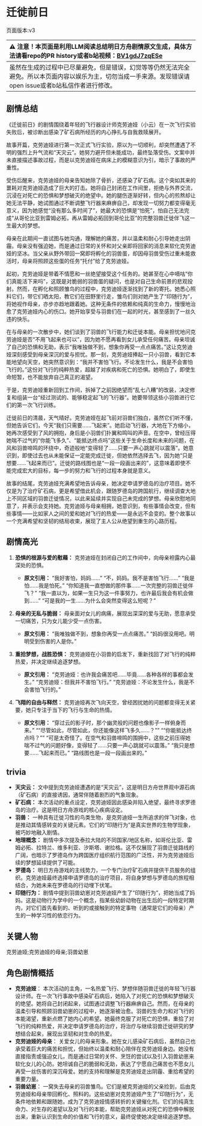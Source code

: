 # 迁徙前日
页面版本:v3
 

| :warning: 注意！本页面是利用LLM阅读总结明日方舟剧情原文生成，具体方法请看repo的PR history或者b站视频：[BV1gdJ7zqESe](https://www.bilibili.com/video/BV1gdJ7zqESe/)         |
|:----------------------------|
| 虽然在生成的过程中已尽量避免，但是错误，幻觉等等仍然无法完全避免。所以本页面内容以娱乐为主，切勿当成一手来源。发现错误请open issue或者b站私信作者进行修改。|



## 剧情总结
《迁徙前日》的剧情围绕着年轻的飞行器设计师克劳迪娅（小云）在一次飞行实验失败后，被诊断出感染了矿石病所经历的内心挣扎与自我救赎展开。

故事开篇，克劳迪娅进行第一次正式飞行实验，原以为一切顺利，却突然遭遇了不明的强烈上升气流和“天灾云”。她努力避开但未能成功，最终坠落受伤。文案中并未直接描述事故过程，而是以克劳迪娅在病床上的模糊意识为引，暗示了事故的严重性。

受伤后醒来，克劳迪娅的母亲告知她除了骨折，还感染了矿石病。这个突如其来的噩耗对克劳迪娅造成了巨大的打击。她将自己封闭在工作间里，拒绝与外界交流，沉浸在对死亡的恐惧和梦想破灭的绝望中。她的腿伤逐渐好转，但内心的煎熬却让她无法平静，她试图通过不断调整飞行器来麻痹自己，却发现一切努力都变得毫无意义，因为她感觉“没有那么多时间了”，她最大的恐惧是“怕死”，怕自己无法完成“从哥伦比亚到雷姆必拓，再从雷姆必拓回到哥伦比亚”的完整羽兽迁徙伴飞这一生最大的梦想。

母亲在此期间一直试图与她沟通，理解她的痛苦，并以温柔和耐心引导她走出阴霾。母亲没有强迫她，而是通过日常的关怀和对父亲即将回家的消息来软化克劳迪娅的坚冰。当父亲从野外带回一窝即将孵化的羽兽蛋，却因母羽兽受伤过重未能救活时，母亲将照顾这些蛋的任务“托付”给了克劳迪娅。

起初，克劳迪娅是带着不情愿和一丝绝望接受这个任务的。她甚至在心中嘀咕“你们真能活下来吗”，这既是对脆弱的羽兽蛋的疑问，也是对自己生命前景的悲观投射。然而，在孵化和照顾雏鸟的过程中，克劳迪娅逐渐找到了新的寄托。她悉心照料它们，带它们晒太阳，教它们在田野里行走，雏鸟们则对她产生了“印随行为”，将她视作母亲，亦步亦趋地跟着她。这种无条件的依赖和纯真的生命力，慢慢地治愈了克劳迪娅内心的伤口。她开始享受与羽兽们在一起的时光，甚至感到了一丝久违的快乐。

在与母亲的一次散步中，她们谈到了羽兽的飞行能力和迁徙本能。母亲担忧地问克劳迪娅是否“不用飞起来也可以”，因为她不愿再看到女儿承受任何痛苦。母亲坦诚了自己的恐惧和无助，表示“我唯独做不到，想象你再受一点点痛苦。”这让克劳迪娅深刻感受到母亲深沉的爱与担忧。那一刻，克劳迪娅捧起一只小羽兽，看到它本能地望向天空，她突然意识到：“我并不害怕飞行。不论发生什么，我是不会害怕飞行的。”这份对飞行的纯粹热爱，超越了对疾病和死亡的恐惧。她明白了，即使生命短暂，也不能放弃自己真正的渴望。

于是，克劳迪娅重新回到工作间，拆掉了之前因绝望而“乱七八糟”的改装，决定修复和组装一台“经过测试的、能够稳定起飞的飞行器”。她要带领这些小羽兽进行它们的第一次飞行训练。

迁徙前日的清晨，天气晴好。克劳迪娅在起飞前对羽兽们独白，虽然它们听不懂，但她告诉它们，今天“我们只需要……飞起来”。她启动飞行器，大地在下方缩小，她再次感受到了风的拥抱，身后是小羽兽们扑翼和鸣叫的声音。在空中，曾经压得她喘不过气的“你能飞多久”、“能抵达终点吗”这些关于生命长度和未来的问题，在风和羽兽啼鸣的环绕中，奇迹般地“变得轻了……只要一声心跳就可以震落”。她意识到，即使过去也从未能保证一定能完成迁徙，但她依然选择去飞，因为她“只是想要……飞起来而已”。迁徙的路线图也是“一段一段画出来的”，这意味着即使不能完成宏大的目标，每一步的努力和飞行的过程本身就是意义。

故事的结尾，克劳迪娅充满希望地告诉母亲，她决定申请罗德岛的治疗项目。她不仅是为了治疗矿石病，更是希望借此机会，跟随罗德岛的跨国航行，继续调查大地上不同区域的羽兽迁徙情况，以此来延续并实现自己未完成的梦想。母亲欣慰地同意了，并表示会支持她。克劳迪娅与母亲相拥，她意识到，有些事情会改变，但有些事情——比如家人之间的爱和她对飞行的热爱——是永远不会变的。整个故事以一个充满希望和坚韧的结局收束，展现了主人公从绝望到重生的心路历程。
## 剧情高光
1.  **恐惧的根源与爱的慰藉：** 克劳迪娅在封闭自己的工作间中，向母亲袒露内心最深处的恐惧。
    *   **原文引用：**
        “我好害怕，妈妈……”
        “不，妈妈。我不是害怕飞行……”
        “我是怕……我是怕死。”
        “你知道我一直想做的那件事……一次完整的羽兽迁徙伴飞？”
        “我一直以为，如果一生只为这一件事努力，也许最后我会有机会做到……”
        “可是我的一生……为什么会突然变得这么短呢？”

2.  **母亲的无私与脆弱：** 母亲面对女儿的病痛，展现出深深的爱与无助，愿意承受一切痛苦，只为女儿能少受一点伤害。
    *   **原文引用：**
        “我唯独做不到，想象你再受一点点痛苦。”
        “妈妈很没用吧。明明受到伤害的人是你。”

3.  **重拾梦想，战胜恐惧：** 克劳迪娅在小羽兽的启发下，重新找回了对飞行的纯粹热爱，并决定继续追逐梦想。
    *   **原文引用：**
        “克劳迪娅：也许我会痛苦吧……毕竟……各种各样的事都会发生。”
        “克劳迪娅：但我并不害怕飞行。”
        “克劳迪娅：不论发生什么，我是不会害怕飞行的。”

4.  **飞翔的自由与释然：** 克劳迪娅再次飞向天空，曾经困扰她的问题都变得无关紧要，她只专注于当下的飞行与生命的热情。
    *   **原文引用：**
        “穿过云的影子时，那个幽灵般的问题也像影子一样俯身而来。”
        ““尽管如此，尽管如此，你还能像这样飞多久……？””
        ““你能抵达终点吗？””
        “可是太奇怪了。在空气和羽兽啼鸣的围拥中，这些之前压得她喘不过气的问题好像，变得轻了……只要一声心跳就可以震落。”
        “我只是想要……飞起来而已。”
        “路线图也是一段一段画出来的。”
## trivia
*   **天灾云：** 文中提到克劳迪娅遭遇的是“天灾云”，这是明日方舟世界观中源石病（矿石病）的直接诱因，通常伴随着剧烈的气象现象。
*   **矿石病：** 本次活动的重点设定，克劳迪娅因此感染并陷入绝望，最终寻求罗德岛的治疗。这是明日方舟游戏的核心疾病设定。
*   **羽兽：** 一种具有迁徙习性的鸟类生物，是克劳迪娅一生所追求的伴飞对象，也是推动其情感转变的关键元素。它们的“印随行为”是真实世界的生物学现象，被巧妙地融入剧情。
*   **地理概念：** 剧情中多次提及泰拉大陆的不同国家/地区名称，如哥伦比亚、雷姆必拓、拉特兰、维多利亚、汐斯塔、谢拉格。这不仅展现了羽兽迁徙路线的广阔，也暗示了罗德岛作为跨国医疗组织航行范围的广泛性，并为克劳迪娅后续的梦想延续提供了可能。
*   **罗德岛：** 明日方舟游戏的主线势力，一个专门治疗矿石病并提供干员服务的组织。克劳迪娅最终选择申请罗德岛的治疗项目，将自身梦想与罗德岛的旅程相结合，为她未来在罗德岛的行动埋下伏笔。
*   **印随行为：** 剧情中提到羽兽幼崽对克劳迪娅产生了“印随行为”，把她当成了妈妈。这是动物行为学中的一个概念，指某些幼龄动物在出生后的一段特定时期内，对它们首先看到的、听到的或接触到的特定事物（通常是它们的母亲）产生的一种学习性的依恋行为。
## 关键人物
克劳迪娅;克劳迪娅的母亲;羽兽幼崽
## 角色剧情概括
-   **克劳迪娅**： 本次活动的主角，一名热爱飞行、梦想伴随羽兽迁徙的年轻飞行器设计师。在一次飞行事故中感染矿石病后，她陷入了对死亡的恐惧和梦想破灭的绝望。她将自己封闭起来，试图通过调整飞行器麻痹自己。然而，在母亲的温柔引导和照顾羽兽幼崽的过程中，她逐渐被治愈。羽兽的生命力和对飞行的本能渴望，重新点燃了她内心的希望。她最终克服了对死亡的恐惧，重拾了对飞行的纯粹热爱，并决定申请罗德岛的治疗，将治疗与继续羽兽迁徙研究的梦想结合起来，展现出坚韧和对生命的热爱。
-   **克劳迪娅的母亲**： 关爱女儿的母亲形象。她在女儿感染矿石病后，虽然自己也承受着巨大的痛苦和担忧，但始终以温柔和耐心陪伴在克劳迪娅身边。她没有直接指责或强迫女儿，而是通过日常的关怀、烹饪的尝试以及引入羽兽幼崽来软化女儿的心防。她坦诚自己的脆弱和无助，表达了宁愿自己痛苦也不愿女儿再受一丝伤害的深沉母爱。她的支持和理解是克劳迪娅走出阴霾、重拾希望的重要力量。
-   **羽兽幼崽**： 一窝失去母亲的羽兽雏鸟。它们是被克劳迪娅的父亲捡到，后由克劳迪娅和母亲带回孵化、照料的。这些幼崽对克劳迪娅产生了“印随行为”，无条件地依赖和跟随她，成为了克劳迪娅情感转折的关键催化剂。它们的纯真生命力、对生存的渴望以及对飞行的本能，帮助克劳迪娅从对死亡的恐惧中解脱出来，重新认识到生命的价值和飞行的意义，最终促使她决定继续追逐梦想。